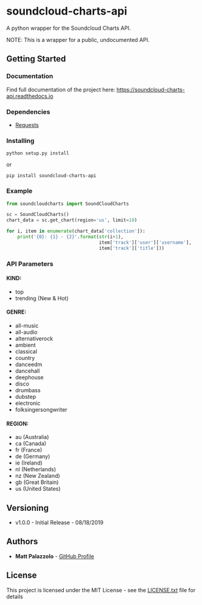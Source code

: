 # soundcloud-charts-api

A python wrapper for the Soundcloud Charts API. 

NOTE: This is a wrapper for a public, undocumented API.

## Getting Started

### Documentation
Find full documentation of the project here:
https://soundcloud-charts-api.readthedocs.io

### Dependencies

- [Requests](https://github.com/requests/requests) 


### Installing

```
python setup.py install
```

or

```
pip install soundcloud-charts-api
```

### Example

```python
from soundcloudcharts import SoundCloudCharts

sc = SoundCloudCharts()
chart_data = sc.get_chart(region='us', limit=10)

for i, item in enumerate(chart_data['collection']):
    print('{0}: {1} - {2}'.format(str(i+1), 
                                  item['track']['user']['username'], 
                                  item['track']['title']))
```

### API Parameters
#### KIND:
- top
- trending (New & Hot)

#### GENRE:
- all-music
- all-audio
- alternativerock
- ambient
- classical
- country
- danceedm
- dancehall
- deephouse
- disco
- drumbass
- dubstep
- electronic
- folksingersongwriter

#### REGION:
- au (Australia)
- ca (Canada)
- fr (France)
- de (Germany)
- ie (Ireland)
- nl (Netherlands)
- nz (New Zealand)
- gb (Great Britain)
- us (United States)


## Versioning

- v1.0.0 - Initial Release - 08/18/2019

## Authors

* **Matt Palazzolo** - [GitHub Profile](https://github.com/mpalazzolo)

## License

This project is licensed under the MIT License - see the [LICENSE.txt](LICENSE.txt) file for details


